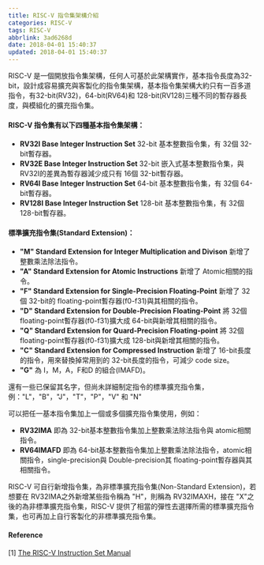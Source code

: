 ```yaml
---
title: RISC-V 指令集架構介紹
categories: RISC-V
tags: RISC-V
abbrlink: 3ad6268d
date: 2018-04-01 15:40:37
updated: 2018-04-01 15:40:37
---
```



RISC-V 是一個開放指令集架構，任何人可基於此架構實作，基本指令長度為32-bit，設計成容易擴充與客製化的指令集架構，基本指令集架構大約只有一百多道指令，有32-bit(RV32)，64-bit(RV64)和 128-bit(RV128)三種不同的暫存器長度，與模組化的擴充指令集。

#### RISC-V 指令集有以下四種基本指令集架構：
* **RV32I Base Integer Instruction Set** 
    32-bit 基本整數指令集，有 32個 32-bit暫存器。
* **RV32E Base Integer Instruction Set**
    32-bit 嵌入式基本整數指令集，與 RV32I的差異為暫存器減少成只有 16個 32-bit暫存器。
* **RV64I Base Integer Instruction Set**
    64-bit 基本整數指令集，有 32個 64-bit暫存器。
* **RV128I Base Integer Instruction Set**
    128-bit 基本整數指令集，有 32個 128-bit暫存器。

#### 標準擴充指令集(Standard Extension)：
* **"M" Standard Extension for Integer Multiplication and Divison**
    新增了整數乘法除法指令。
* **"A" Standard Extension for Atomic Instructions**
    新增了 Atomic相關的指令。
* **"F" Standard Extension for Single-Precision Floating-Point**
    新增了 32個 32-bit的 floating-point暫存器(f0-f31)與其相關的指令。
* **"D" Standard Extension for Double-Precision Floating-Point**
    將 32個 floating-point暫存器(f0-f31)擴大成 64-bit與新增其相關的指令。
* **"Q" Standard Extension for Quard-Precision Floating-point**
    將 32個 floating-point暫存器(f0-f31)擴大成 128-bit與新增其相關的指令。
* **"C" Standard Extension for Compressed Instruction**
    新增了 16-bit長度的指令，用來替換掉常用到的 32-bit長度的指令，可減少 code size。
* **"G"** 
    為 I，M，A，F和D 的組合(IMAFD)。

還有一些已保留其名字，但尚未詳細制定指令的標準擴充指令集，例："L"，"B"，"J"，"T"，"P"，"V" 和 "N"

可以把任一基本指令集加上一個或多個擴充指令集使用，例如：
* **RV32IMA**
    即為 32-bit基本整數指令集加上整數乘法除法指令與 atomic相關指令。
* **RV64IMAFD** 
    即為 64-bit基本整數指令集加上整數乘法除法指令，atomic相關指令，single-precision與 Double-precision其 floating-point暫存器與其相關指令。

RISC-V 可自行新增指令集，為非標準擴充指令集(Non-Standard Extension)，若想要在 RV32IMA之外新增某些指令稱為 "H"，則稱為 RV32IMAXH，接在 "X"之後的為非標準擴充指令集，RISC-V 提供了相當的彈性去選擇所需的標準擴充指令集，也可再加上自行客製化的非標準擴充指令集。

#### Reference
[1] [The RISC-V Instruction Set Manual](https://riscv.org/specifications/)
